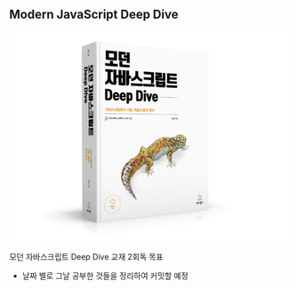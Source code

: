 <!-- 221210 start -->

## Modern JavaScript Deep Dive

<img src="./main-img.png" alt="book-img" />

모던 자바스크립트 Deep Dive 교재 2회독 목표

- 날짜 별로 그날 공부한 것들을 정리하여 커밋할 예정
